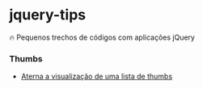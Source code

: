 # jquery-tips
:fire: Pequenos trechos de códigos com aplicações jQuery

### Thumbs
- [Aterna a visualização de uma lista de thumbs](https://github.com/theandersonn/jquery-tips/blob/master/tips/hide-show-thumb-list.html) 